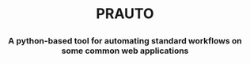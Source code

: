 # <p align="center">PRAUTO</p>

### <p align="center">A python-based tool for automating standard workflows on some common web applications</p>
